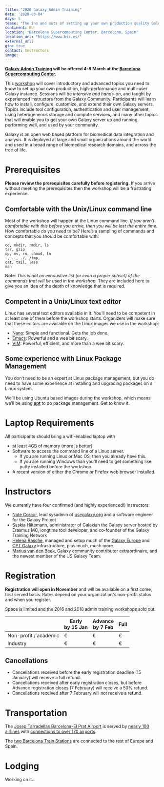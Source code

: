 ```yaml
---
title: "2020 Galaxy Admin Training"
date: '2020-03-04'
days: 5
tease: "The ins and outs of setting up your own production quality Galaxy server. Plus, Barcelona!"
continent: EU
location: "Barcelona Supercomputing Center, Barcelona, Spain"
location_url: "https://www.bsc.es/"
external_url:
gtn: true
contact: Instructors
image:
---
```


**[Galaxy Admin Training](https://github.com/galaxyproject/dagobah-training) will be offered 4-8 March at the [Barcelona Supercomputing Center](https://www.bsc.es/).**

This [workshop](https://github.com/galaxyproject/dagobah-training) will cover introductory and advanced topics you need to know to set up your own production, high-performance and multi-user Galaxy instance.  Sessions will be *intensive and hands-on*, and taught by experienced instructors from the Galaxy Community. Participants will learn how to install, configure, customize, and extend their own Galaxy servers. Topics include tool configuration, authentication and user management, using heterogeneous storage and compute services, and many other topics that will enable you to get your own Galaxy server up and running, performing well, and used by your community.

Galaxy is an open web based platform for biomedical data integration and analysis. It is deployed at large and small organizations around the world and used in a broad range of biomedical research domains, and across the tree of life.

# Prerequisites

**Please review the prerequisites carefully before registering.**  If you arrive without meeting the prerequisites then the workshop will be a frustrating experience.

## Comfortable with the Unix/Linux command line

Most of the workshop will happen at the Linux command line.  *If you aren’t comfortable with this before you arrive, then you will be lost the entire time.*  How comfortable do you need to be?  Here’s a sampling of commands and concepts that you should be comfortable with:
  ```
cd, mkdir, rmdir, ls
tar, gzip
cp, mv, rm, chmod, ln 
~, .., ./, /tmp,
cat, tail, less
man
```

Note: *This is not an exhaustive list (or even a proper subset) of the commands that will be used in the workshop.*  They are included here to give you an idea of the depth of knowledge that is required.

## Competent in a Unix/Linux text editor

Linux has several text editors available in it.  You’ll need to be competent in at least one of them before the workshop starts.  Organizers will make sure that these editors are available on the Linux images we use in the workshop:

* [Nano](https://www.nano-editor.org/): Simple and functional.  Gets the job done.
* [Emacs](https://www.gnu.org/software/emacs/): Powerful and a wee bit scary.
* [VIM](http://www.vim.org/): Powerful, efficient, and more than a wee bit scary.

## Some experience with Linux Package Management

You don’t need to be an expert at Linux package management, but you do need to have some experience at installing and upgrading packages on a Linux system.

We’ll be using Ubuntu based images during the workshop, which means we’ll be using **[apt](https://help.ubuntu.com/community/AptGet/Howto)** to do package management.  Get to know it.

# Laptop Requirements

All participants should bring a wifi-enabled laptop with 

* at least 4GB of memory (more is better)
* Software to access the command line of a Linux server.
  * If you are running Linux or Mac OS, then you already have this.
  * If you are running Windows than you’ll need to get something like putty installed before the workshop.
* A recent version of either the Chrome or Firefox web browser installed.

# Instructors

We currently have four confirmed (and highly experienced!) instructors:

* [Nate Coraor](/src/people/nate/index.md), lead sysadmin of [usegalaxy.org](https://usegalaxy.org) and a software engineer for the Galaxy Project
* [Saskia Hiltemann](https://github.com/shiltemann), administrator of [Galaxian](https://bioinf-galaxian.erasmusmc.nl/galaxy/) the Galaxy server hosted by Erasmus MC, longtime tool developer, and co-founder of the Galaxy Training Network
* [Helena Rasche](https://github.com/erasche), managed and setup much of the [Galaxy Europe](https://usegalaxy.eu) and [CPT Galaxy](https://cpt.tamu.edu/galaxy-pub/) infrastructure, plus much, much more.
* [Marius van den Beek](https://github.com/mvdbeek), Galaxy community contributor extraordinaire, and the newest member of the US Galaxy Team.


# Registration

**Registration will open in November** and will be available on a first come, first served basis. Rates depend on your organization's non-profit status and when you register.

Space is limited and the 2016 and 2018 admin training workshops sold out.

| | Early <br /> by 15 Jan | Advance <br /> by 7 Feb  | Full |
| ---- | ---- | ---- | ---- |
| Non-profit / academic |   € | € | € |
| Industry                        | € | € | € |


## Cancellations

* Cancellations received before the early registration deadline (15 January) will receive a full refund.
* Cancellations received after early registration closes, but before Advance registration closes (7 February) will receive a 50% refund.
* Cancellations received after 7 February will not receive a refund.

# Transportation

The [Josep Tarradellas Barcelona-El Prat Airport](http://www.aena.es/en/barcelona-airport/index.html) is served by [nearly 100 airlines](http://www.aena.es/en/barcelona-airport/airlines.html) with [connections to over 170 airports](http://www.aena.es/en/barcelona-airport/airport-destinations.html).

The [two Barcelona Train Stations](https://www.thetrainline.com/en/stations/barcelona) are connected to the rest of Europe and Spain.

# Lodging

Working on it...
